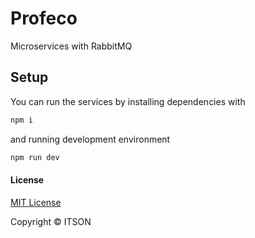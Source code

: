 # Profeco
Microservices with RabbitMQ

## Setup

You can run the services by installing dependencies with

``` bash
npm i
```

and running development environment

``` bash
npm run dev
```

#### License

[MIT License][mit-license]

Copyright © ITSON

[mit-license]: https://github.com/crfloresc/profeco/blob/master/LICENSE
